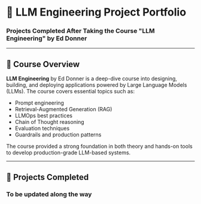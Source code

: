 # 🚀 LLM Engineering Project Portfolio
### Projects Completed After Taking the Course "LLM Engineering" by Ed Donner

---

## 🧠 Course Overview

**LLM Engineering** by Ed Donner is a deep-dive course into designing, building, and deploying applications powered by Large Language Models (LLMs). The course covers essential topics such as:

- Prompt engineering
- Retrieval-Augmented Generation (RAG)
- LLMOps best practices
- Chain of Thought reasoning
- Evaluation techniques
- Guardrails and production patterns

The course provided a strong foundation in both theory and hands-on tools to develop production-grade LLM-based systems.

---

## 📁 Projects Completed
### To be updated along the way
